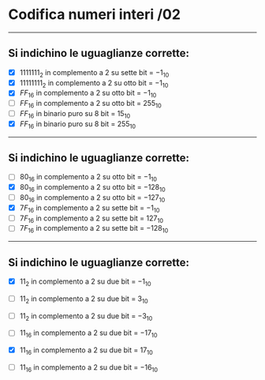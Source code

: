 # Codifica numeri interi /02

---

## Si indichino le uguaglianze corrette:

- [x] $1111111_{2}$ in complemento a 2 su sette bit = $-1_{10}$
- [x] $11111111_{2}$ in complemento a 2 su otto bit = $-1_{10}$
- [x] $FF_{16}$ in complemento a 2 su otto bit = $-1_{10}$ 
- [ ] $FF_{16}$ in complemento a 2 su otto bit = $255_{10}$
- [ ] $FF_{16}$ in binario puro su 8 bit = $15_{10}$
- [x] $FF_{16}$ in binario puro su 8 bit = $255_{10}$

---

## Si indichino le uguaglianze corrette:

- [ ] $80_{16}$ in complemento a 2 su otto bit = $-1_{10}$
- [x] $80_{16}$ in complemento a 2 su otto bit = $-128_{10}$
- [ ] $80_{16}$ in complemento a 2 su otto bit = $-127_{10}$
- [x] $7F_{16}$ in complemento a 2 su sette bit = $-1_{10}$
- [ ] $7F_{16}$ in complemento a 2 su sette bit = $127_{10}$ 
- [ ] $7F_{16}$ in complemento a 2 su sette bit = $-128_{10}$ 

---

## Si indichino le uguaglianze corrette:

- [x] $11_{2}$ in complemento a 2 su due bit = $-1_{10}$
- [ ] $11_{2}$ in complemento a 2 su due bit = $3_{10}$
- [ ] $11_{2}$ in complemento a 2 su due bit = $-3_{10}$
- [ ] $11_{16}$ in complemento a 2 su due bit = $-17_{10}$
- [x] $11_{16}$ in complemento a 2 su due bit = $17_{10}$
- [ ] $11_{16}$ in complemento a 2 su due bit = $-16_{10}$

